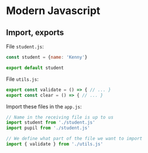# Modern Javascript

## Import, exports

File `student.js`:

```js
const student = {name: 'Kenny'}

export default student
```
File `utils.js`:

```js
export const validate = () => { // ... }
export const clear = () => { // ... }
```
Import these files in the `app.js`:

```js
// Name in the receiving file is up to us
import student from './student.js'
import pupil from './student.js'

// We define what part of the file we want to import
import { validate } from './utils.js'
```
